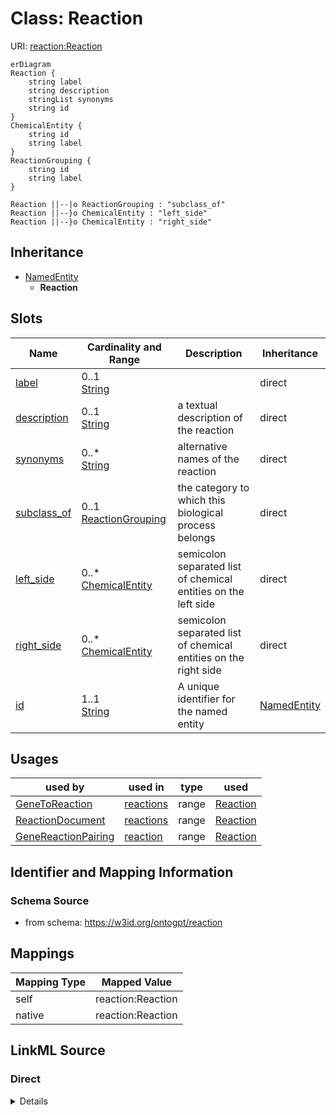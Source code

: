 # Class: Reaction



URI: [reaction:Reaction](http://w3id.org/ontogpt/reaction/Reaction)


```mermaid
erDiagram
Reaction {
    string label  
    string description  
    stringList synonyms  
    string id  
}
ChemicalEntity {
    string id  
    string label  
}
ReactionGrouping {
    string id  
    string label  
}

Reaction ||--|o ReactionGrouping : "subclass_of"
Reaction ||--}o ChemicalEntity : "left_side"
Reaction ||--}o ChemicalEntity : "right_side"

```




## Inheritance
* [NamedEntity](NamedEntity.md)
    * **Reaction**



## Slots

| Name | Cardinality and Range | Description | Inheritance |
| ---  | --- | --- | --- |
| [label](label.md) | 0..1 <br/> [String](String.md) |  | direct |
| [description](description.md) | 0..1 <br/> [String](String.md) | a textual description of the reaction | direct |
| [synonyms](synonyms.md) | 0..* <br/> [String](String.md) | alternative names of the reaction | direct |
| [subclass_of](subclass_of.md) | 0..1 <br/> [ReactionGrouping](ReactionGrouping.md) | the category to which this biological process belongs | direct |
| [left_side](left_side.md) | 0..* <br/> [ChemicalEntity](ChemicalEntity.md) | semicolon separated list of chemical entities on the left side | direct |
| [right_side](right_side.md) | 0..* <br/> [ChemicalEntity](ChemicalEntity.md) | semicolon separated list of chemical entities on the right side | direct |
| [id](id.md) | 1..1 <br/> [String](String.md) | A unique identifier for the named entity | [NamedEntity](NamedEntity.md) |





## Usages

| used by | used in | type | used |
| ---  | --- | --- | --- |
| [GeneToReaction](GeneToReaction.md) | [reactions](reactions.md) | range | [Reaction](Reaction.md) |
| [ReactionDocument](ReactionDocument.md) | [reactions](reactions.md) | range | [Reaction](Reaction.md) |
| [GeneReactionPairing](GeneReactionPairing.md) | [reaction](reaction.md) | range | [Reaction](Reaction.md) |






## Identifier and Mapping Information







### Schema Source


* from schema: https://w3id.org/ontogpt/reaction





## Mappings

| Mapping Type | Mapped Value |
| ---  | ---  |
| self | reaction:Reaction |
| native | reaction:Reaction |





## LinkML Source

<!-- TODO: investigate https://stackoverflow.com/questions/37606292/how-to-create-tabbed-code-blocks-in-mkdocs-or-sphinx -->

### Direct

<details>
```yaml
name: Reaction
from_schema: https://w3id.org/ontogpt/reaction
rank: 1000
is_a: NamedEntity
attributes:
  label:
    name: label
    description: the name of the reaction
    from_schema: https://w3id.org/ontogpt/reaction
    rank: 1000
  description:
    name: description
    description: a textual description of the reaction
    from_schema: https://w3id.org/ontogpt/reaction
    rank: 1000
  synonyms:
    name: synonyms
    description: alternative names of the reaction
    from_schema: https://w3id.org/ontogpt/reaction
    rank: 1000
    multivalued: true
  subclass_of:
    name: subclass_of
    description: the category to which this biological process belongs
    from_schema: https://w3id.org/ontogpt/reaction
    rank: 1000
    range: ReactionGrouping
  left_side:
    name: left_side
    description: semicolon separated list of chemical entities on the left side
    from_schema: https://w3id.org/ontogpt/reaction
    rank: 1000
    multivalued: true
    range: ChemicalEntity
  right_side:
    name: right_side
    description: semicolon separated list of chemical entities on the right side
    from_schema: https://w3id.org/ontogpt/reaction
    rank: 1000
    multivalued: true
    range: ChemicalEntity

```
</details>

### Induced

<details>
```yaml
name: Reaction
from_schema: https://w3id.org/ontogpt/reaction
rank: 1000
is_a: NamedEntity
attributes:
  label:
    name: label
    description: the name of the reaction
    from_schema: https://w3id.org/ontogpt/reaction
    rank: 1000
    alias: label
    owner: Reaction
    domain_of:
    - Reaction
    - NamedEntity
    range: string
  description:
    name: description
    description: a textual description of the reaction
    from_schema: https://w3id.org/ontogpt/reaction
    rank: 1000
    alias: description
    owner: Reaction
    domain_of:
    - Reaction
    range: string
  synonyms:
    name: synonyms
    description: alternative names of the reaction
    from_schema: https://w3id.org/ontogpt/reaction
    rank: 1000
    multivalued: true
    alias: synonyms
    owner: Reaction
    domain_of:
    - Reaction
    range: string
  subclass_of:
    name: subclass_of
    description: the category to which this biological process belongs
    from_schema: https://w3id.org/ontogpt/reaction
    rank: 1000
    alias: subclass_of
    owner: Reaction
    domain_of:
    - Reaction
    range: ReactionGrouping
  left_side:
    name: left_side
    description: semicolon separated list of chemical entities on the left side
    from_schema: https://w3id.org/ontogpt/reaction
    rank: 1000
    multivalued: true
    alias: left_side
    owner: Reaction
    domain_of:
    - Reaction
    range: ChemicalEntity
  right_side:
    name: right_side
    description: semicolon separated list of chemical entities on the right side
    from_schema: https://w3id.org/ontogpt/reaction
    rank: 1000
    multivalued: true
    alias: right_side
    owner: Reaction
    domain_of:
    - Reaction
    range: ChemicalEntity
  id:
    name: id
    annotations:
      prompt.skip:
        tag: prompt.skip
        value: 'true'
    description: A unique identifier for the named entity
    comments:
    - this is populated during the grounding and normalization step
    from_schema: https://w3id.org/ontogpt/reaction
    rank: 1000
    identifier: true
    alias: id
    owner: Reaction
    domain_of:
    - NamedEntity
    - Publication
    range: string

```
</details>